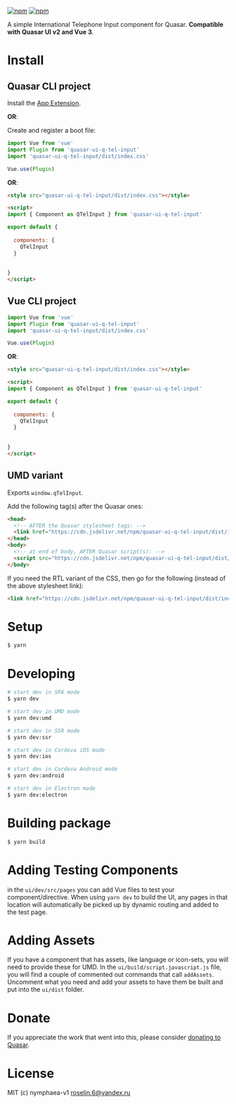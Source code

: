 [![npm](https://img.shields.io/npm/v/quasar-ui-q-tel-input.svg?label=quasar-ui-q-tel-input)](https://www.npmjs.com/package/quasar-ui-q-tel-input)
[![npm](https://img.shields.io/npm/dt/quasar-ui-q-tel-input.svg)](https://www.npmjs.com/package/quasar-ui-q-tel-input)


A simple International Telephone Input component for Quasar.
**Compatible with Quasar UI v2 and Vue 3**.


# Install

## Quasar CLI project

Install the [App Extension](../app-extension).

**OR**:

Create and register a boot file:

```js
import Vue from 'vue'
import Plugin from 'quasar-ui-q-tel-input'
import 'quasar-ui-q-tel-input/dist/index.css'

Vue.use(Plugin)
```

**OR**:

```html
<style src="quasar-ui-q-tel-input/dist/index.css"></style>

<script>
import { Component as QTelInput } from 'quasar-ui-q-tel-input'

export default {
  
  components: {
    QTelInput
  }
  
  
}
</script>
```


## Vue CLI project

```js
import Vue from 'vue'
import Plugin from 'quasar-ui-q-tel-input'
import 'quasar-ui-q-tel-input/dist/index.css'

Vue.use(Plugin)
```

**OR**:

```html
<style src="quasar-ui-q-tel-input/dist/index.css"></style>

<script>
import { Component as QTelInput } from 'quasar-ui-q-tel-input'

export default {
  
  components: {
    QTelInput
  }
  
  
}
</script>
```


## UMD variant

Exports `window.qTelInput`.

Add the following tag(s) after the Quasar ones:

```html
<head>
  <!-- AFTER the Quasar stylesheet tags: -->
  <link href="https://cdn.jsdelivr.net/npm/quasar-ui-q-tel-input/dist/index.min.css" rel="stylesheet" type="text/css">
</head>
<body>
  <!-- at end of body, AFTER Quasar script(s): -->
  <script src="https://cdn.jsdelivr.net/npm/quasar-ui-q-tel-input/dist/index.umd.min.js"></script>
</body>
```
If you need the RTL variant of the CSS, then go for the following (instead of the above stylesheet link):
```html
<link href="https://cdn.jsdelivr.net/npm/quasar-ui-q-tel-input/dist/index.rtl.min.css" rel="stylesheet" type="text/css">
```


# Setup
```bash
$ yarn
```


# Developing
```bash
# start dev in SPA mode
$ yarn dev

# start dev in UMD mode
$ yarn dev:umd

# start dev in SSR mode
$ yarn dev:ssr

# start dev in Cordova iOS mode
$ yarn dev:ios

# start dev in Cordova Android mode
$ yarn dev:android

# start dev in Electron mode
$ yarn dev:electron
```


# Building package
```bash
$ yarn build
```


# Adding Testing Components
in the `ui/dev/src/pages` you can add Vue files to test your component/directive. When using `yarn dev` to build the UI, any pages in that location will automatically be picked up by dynamic routing and added to the test page.


# Adding Assets
If you have a component that has assets, like language or icon-sets, you will need to provide these for UMD. In the `ui/build/script.javascript.js` file, you will find a couple of commented out commands that call `addAssets`. Uncomment what you need and add your assets to have them be built and put into the `ui/dist` folder.


# Donate
If you appreciate the work that went into this, please consider [donating to Quasar](https://donate.quasar.dev).


# License
MIT (c) nymphaea-v1 <roselin.6@yandex.ru>
